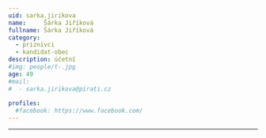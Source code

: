 ```yaml
---
uid: sarka.jirikova
name:     Šárka Jiříková
fullname: Šárka Jiříková
category:
  - priznivci
  - kandidat-obec
description: účetní
#img: people/t-.jpg
age: 49
#mail:
#  - sarka.jirikova@pirati.cz
 
profiles:
  #facebook: https://www.facebook.com/
---
```


---